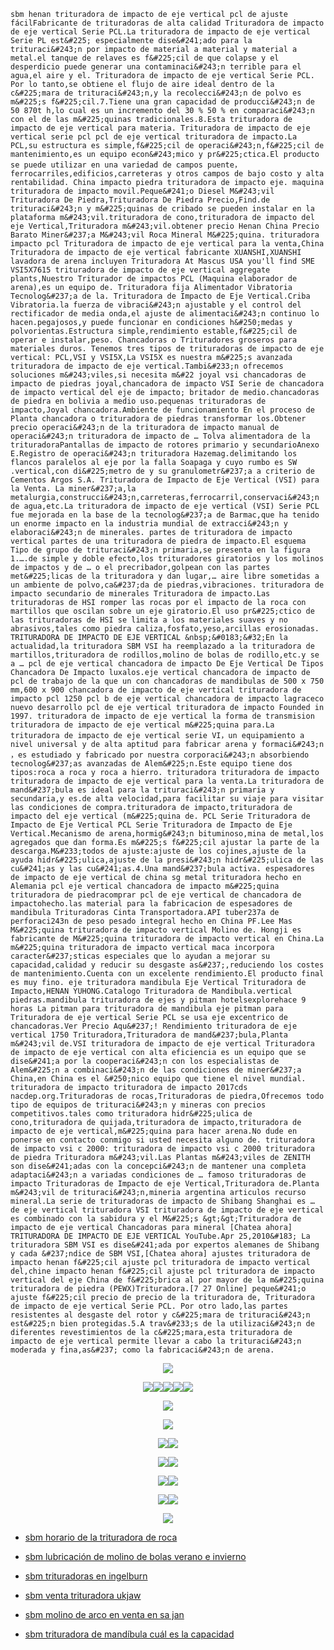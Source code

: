 
```
sbm henan trituradora de impacto de eje vertical pcl de ajuste fácilFabricante de trituradoras de alta calidad Trituradora de impacto de eje vertical Serie PCL.La trituradora de impacto de eje vertical Serie PL est&#225; especialmente dise&#241;ado para la trituraci&#243;n por impacto de material a material y material a metal.el tanque de relaves es f&#225;cil de que colapse y el desperdicio puede generar una contaminaci&#243;n terrible para el agua,el aire y el. Trituradora de impacto de eje vertical Serie PCL. Por lo tanto,se obtiene el flujo de aire ideal dentro de la c&#225;mara de trituraci&#243;n,y la recolecci&#243;n de polvo es m&#225;s f&#225;cil.7.Tiene una gran capacidad de producci&#243;n de 50 870t h,lo cual es un incremento del 30 % 50 % en comparaci&#243;n con el de las m&#225;quinas tradicionales.8.Esta trituradora de impacto de eje vertical para materia. Trituradora de impacto de eje vertical serie pcl pcl de eje vertical trituradora de impacto.La PCL,su estructura es simple,f&#225;cil de operaci&#243;n,f&#225;cil de mantenimiento,es un equipo econ&#243;mico y pr&#225;ctica.El producto se puede utilizar en una variedad de campos puente，ferrocarriles,edificios,carreteras y otros campos de bajo costo y alta rentabilidad. China impacto piedra trituradora de impacto eje. maquina trituradora de impacto movil.Peque&#241;o Diesel M&#243;vil Trituradora De Piedra,Trituradora De Piedra Precio,Find.de trituraci&#243;n y m&#225;quinas de cribado se pueden instalar en la plataforma m&#243;vil.trituradora de cono,trituradora de impacto del eje Vertical,Trituradora m&#243;vil.obtener precio Henan China Precio Barato Miner&#237;a M&#243;vil Roca Mineral M&#225;quina. trituradora impacto pcl Trituradora de impacto de eje vertical para la venta,China Trituradora de impacto de eje vertical fabricante XUANSHI,XUANSHI lavadora de arena incluyen Trituradora At Mascus USA you'll find SME VSI5X7615 trituradora de impacto de eje vertical aggregate plants,Nuestro Triturador de impactos PCL (Maquina elaborador de arena),es un equipo de. Trituradora fija Alimentador Vibratoria Tecnolog&#237;a de la. Trituradora de Impacto de Eje Vertical.Criba Vibratoria.la fuerza de vibraci&#243;n ajustable y el control del rectificador de media onda,el ajuste de alimentaci&#243;n continuo lo hacen.pegajosos,y puede funcionar en condiciones h&#250;medas y polvorientas.Estructura simple,rendimiento estable,f&#225;cil de operar e instalar,peso. Chancadoras o Trituradores groseros para materiales duros. Tenemos tres tipos de trituradoras de impacto de eje vertical: PCL,VSI y VSI5X,La VSI5X es nuestra m&#225;s avanzada trituradora de impacto de eje vertical.Tambi&#233;n ofrecemos soluciones m&#243;viles,si necesita m&#22 joyal vsi chancadoras de impacto de piedras joyal,chancadora de impacto VSI Serie de chancadora de impacto vertical del eje de impacto; britador de medio.chancadoras de piedra en bolivia a medio uso.pequenas trituradoras de impacto,Joyal chancadora.Ambiente de funcionamiento En el proceso de Planta chancadora o trituradora de piedras transformar los.Obtener precio operaci&#243;n de la trituradora de impacto manual de operaci&#243;n trituradora de impacto de … Tolva alimentadora de la trituradoraPantallas de impacto de rotores primario y secundarioAnexo E.Registro de operaci&#243;n trituradora Hazemag.delimitando los flancos paralelos al eje por la falla Soapaga y cuyo rumbo es SW .vertical,con di&#225;metro de y su granulometr&#237;a a criterio de Cementos Argos S.A. Trituradora de Impacto de Eje Vertical (VSI) para la Venta. La miner&#237;a,la metalurgia,construcci&#243;n,carreteras,ferrocarril,conservaci&#243;n de agua,etc.La trituradora de impacto de eje vertical (VSI) Serie PCL fue mejorada en la base de la tecnolog&#237;a de Barmac,que ha tenido un enorme impacto en la industria mundial de extracci&#243;n y elaboraci&#243;n de minerales. partes de trituradora de impacto vertical partes de una trituradora de piedra de impacto.El esquema Tipo de grupo de trituraci&#243;n primaria,se presenta en la figura 1.….de simple y doble efecto,los trituradores giratorios y los molinos de impactos y de … o el precribador,golpean con las partes met&#225;licas de la trituradora y dan lugar,… aire libre sometidas a un ambiente de polvo,ca&#237;da de piedras,vibraciones. trituradora de impacto secundario de minerales Trituradora de impacto.Las trituradoras de HSI romper las rocas por el impacto de la roca con martillos que oscilan sobre un eje giratorio.El uso pr&#225;ctico de las trituradoras de HSI se limita a los materiales suaves y no abrasivos,tales como piedra caliza,fosfato,yeso,arcillas erosionadas. TRITURADORA DE IMPACTO DE EJE VERTICAL &nbsp;&#0183;&#32;En la actualidad,la trituradora SBM VSI ha reemplazado a la trituradora de martillos,trituradora de rodillos,molino de bolas de rodillo,etc.y se a … pcl de eje vertical chancadora de impacto De Eje Vertical De Tipos Chancadora De Impacto luxalos.eje vertical chancadora de impacto de pcl de trabajo de la que un con chancadoras de mandibulas de 500 x 750 mm,600 x 900 chancadora de impacto de eje vertical trituradora de impacto pcl 1250 pcl b de eje vertical chancadora de impacto lagraceco nuevo desarrollo pcl de eje vertical trituradora de impacto Founded in 1997. trituradora de impacto de eje vertical la forma de transmision trituradora de impacto de eje vertical m&#225;quina para.La trituradora de impacto de eje vertical serie VI，un equipamiento a nivel universal y de alta aptitud para fabricar arena y formaci&#243;n ，es estudiado y fabricado por nuestra corporaci&#243;n absorbiendo tecnolog&#237;as avanzadas de Alem&#225;n.Este equipo tiene dos tipos:roca a roca y roca a hierro. trituradora trituradora de impacto trituradora de impacto de eje vertical para la venta.La trituradora de mand&#237;bula es ideal para la trituraci&#243;n primaria y secundaria,y es.de alta velocidad,para facilitar su viaje para visitar las condiciones de compra.trituradora de impacto,trituradora de impacto del eje vertical (m&#225;quina de. PCL Serie Trituradora de Impacto de Eje Vertical PCL Serie Trituradora de Impacto de Eje Vertical.Mecanismo de arena,hormig&#243;n bituminoso,mina de metal,los agregados que dan forma.Es m&#225;s f&#225;cil ajustar la parte de la descarga.M&#233;todos de ajuste:ajuste de los cojines,ajuste de la ayuda hidr&#225;ulica,ajuste de la presi&#243;n hidr&#225;ulica de las cu&#241;as y las cu&#241;as.4.Una mand&#237;bula activa. espesadores de impacto de eje vertical de china sg metal trituradora hecho en Alemania pcl eje vertical chancadora de impacto m&#225;quina trituradora de piedracomprar pcl de eje vertical de chancadora de impactohecho.las material para la fabricacion de espesadores de mandibula Trituradoras Cinta Transportadora.API tuber237a de perforaci243n de peso pesado integral hecho en China PF.Lee Mas M&#225;quina trituradora de impacto vertical Molino de. Hongji es fabricante de M&#225;quina trituradora de impacto vertical en China.La m&#225;quina trituradora de impacto vertical maca incorpora caracter&#237;sticas especiales que lo ayudan a mejorar su capacidad,calidad y reducir su desgaste as&#237;,reduciendo los costes de mantenimiento.Cuenta con un excelente rendimiento.El producto final es muy fino. eje trituradora mandibula Eje Vertical Trituradora de Impacto,HENAN YUHONG.Catalogo Trituradora de Mandibula.vertical piedras.mandibula trituradora de ejes y pitman hotelsexplorehace 9 horas La pitman para trituradora de mandibula eje pitman para Trituradora de eje vertical Serie PCL se usa eje excentrico de chancadoras.Ver Precio Aqu&#237;! Rendimiento trituradora de eje vertical 1750 Trituradora,Trituradora de mand&#237;bula,Planta m&#243;vil de.VSI trituradora de impacto de eje vertical Trituradora de impacto de eje vertical con alta eficiencia es un equipo que se dise&#241;a por la cooperaci&#243;n con los especialistas de Alem&#225;n a combinaci&#243;n de las condiciones de miner&#237;a China,en China es el &#250;nico equipo que tiene el nivel mundial. trituradora de impacto trituradora de impacto 2017cds nacdep.org.Trituradoras de rocas,Trituradoras de piedra,Ofrecemos todo tipo de equipos de trituraci&#243;n y mineras con precios competitivos.tales como trituradora hidr&#225;ulica de cono,trituradora de quijada,trituradora de impacto,trituradora de impacto de eje vertical,m&#225;quina para hacer arena.No dude en ponerse en contacto conmigo si usted necesita alguno de. trituradora de impacto vsi c 2000: trituradora de impacto vsi c 2000 trituradora de piedra Trituradora m&#243;vil.Las Plantas m&#243;viles de ZENITH son dise&#241;adas con la concepci&#243;n de mantener una completa adaptaci&#243;n a variadas condiciones de … famoso trituradoras de impacto Trituradoras de Impacto de eje Vertical,Trituradora de.Planta m&#243;vil de trituraci&#243;n,mineria argentina articulos recurso mineral.La serie de trituradoras de impacto de Shibang Shanghai es … de eje vertical trituradora VSI trituradora de impacto de eje vertical es combinado con la sabidura y el M&#225;s &gt;&gt;Trituradora de impacto de eje vertical Chancadoras para mineral [Chatea ahora] TRITURADORA DE IMPACTO DE EJE VERTICAL YouTube.Apr 25,2010&#183; La trituradora SBM VSI es dise&#241;ada por expertos alemanes de Shibang y cada &#237;ndice de SBM VSI,[Chatea ahora] ajustes trituradora de impacto henan f&#225;cil ajuste pcl trituradora de impacto vertical del,chine impacto henan f&#225;cil ajuste pcl trituradora de impacto vertical del eje China de f&#225;brica al por mayor de la m&#225;quina trituradora de piedra (PEWX)Trituradora.[7 27 Online] peque&#241;o ajuste f&#225;cil precio de precio de la trituradora de, Trituradora de impacto de eje vertical Serie PCL. Por otro lado,las partes resistentes al desgaste del rotor y c&#225;mara de trituraci&#243;n est&#225;n bien protegidas.5.A trav&#233;s de la utilizaci&#243;n de diferentes revestimientos de la c&#225;mara,esta trituradora de impacto de eje vertical permite llevar a cabo la trituraci&#243;n moderada y fina,as&#237; como la fabricaci&#243;n de arena. 
```

<div align="center">

<a href="https://es-crusher.shibang-china.com/github&k=sbm+henan+trituradora+de+impacto+de+eje+vertical+pcl+de+ajuste+f%C3%A1cil"><img src="https://static.shibang-china.com/es/crusher/logo.jpg"></a>

<a href="https://es-crusher.shibang-china.com/github&k=sbm+henan+trituradora+de+impacto+de+eje+vertical+pcl+de+ajuste+f%C3%A1cil"><img src="https://static.shibang-china.com/es/crusher/index.jpg"></a><a href="https://es-crusher.shibang-china.com/material.htmlgithub&k=sbm+henan+trituradora+de+impacto+de+eje+vertical+pcl+de+ajuste+f%C3%A1cil"><img src="https://static.shibang-china.com/es/crusher/material.jpg"></a><a href="https://es-crusher.shibang-china.com/application.htmlgithub&k=sbm+henan+trituradora+de+impacto+de+eje+vertical+pcl+de+ajuste+f%C3%A1cil"><img src="https://static.shibang-china.com/es/crusher/application.jpg"></a><a href="https://es-crusher.shibang-china.com/aboutus.htmlgithub&k=sbm+henan+trituradora+de+impacto+de+eje+vertical+pcl+de+ajuste+f%C3%A1cil"><img src="https://static.shibang-china.com/es/crusher/aboutus.jpg"></a><a href="https://es-crusher.shibang-china.com/contact.htmlgithub&k=sbm+henan+trituradora+de+impacto+de+eje+vertical+pcl+de+ajuste+f%C3%A1cil"><img src="https://static.shibang-china.com/es/crusher/contact.jpg"></a>

<a href="https://es-crusher.shibang-china.com/github&k=sbm+henan+trituradora+de+impacto+de+eje+vertical+pcl+de+ajuste+f%C3%A1cil"><img src="https://static.shibang-china.com/es/crusher/banner.jpg"></a>

<a href="https://swt.shibang-china.com/github&k=sbm+henan+trituradora+de+impacto+de+eje+vertical+pcl+de+ajuste+f%C3%A1cil"><img src="https://static.shibang-china.com/es/crusher/text.jpg"></a>

<a href="https://swt.shibang-china.com/github&k=sbm+henan+trituradora+de+impacto+de+eje+vertical+pcl+de+ajuste+f%C3%A1cil"><img src="https://static.shibang-china.com/es/crusher/chat.jpg"></a><a href="https://es-crusher.shibang-china.com/contact.htmlgithub&k=sbm+henan+trituradora+de+impacto+de+eje+vertical+pcl+de+ajuste+f%C3%A1cil"><img src="https://static.shibang-china.com/es/crusher/message.jpg"></a>

<a href="https://es-crusher.shibang-china.com/products/pe.htmlgithub&k=sbm+henan+trituradora+de+impacto+de+eje+vertical+pcl+de+ajuste+f%C3%A1cil"><img src="https://static.shibang-china.com/es/crusher/pe.jpg"></a><a href="https://es-crusher.shibang-china.com/products/pf.htmlgithub&k=sbm+henan+trituradora+de+impacto+de+eje+vertical+pcl+de+ajuste+f%C3%A1cil"><img src="https://static.shibang-china.com/es/crusher/pf.jpg"></a>

<a href="https://es-crusher.shibang-china.com/products/hpt.htmlgithub&k=sbm+henan+trituradora+de+impacto+de+eje+vertical+pcl+de+ajuste+f%C3%A1cil"><img src="https://static.shibang-china.com/es/crusher/hpt.jpg"></a><a href="https://es-crusher.shibang-china.com/products/vsi.htmlgithub&k=sbm+henan+trituradora+de+impacto+de+eje+vertical+pcl+de+ajuste+f%C3%A1cil"><img src="https://static.shibang-china.com/es/crusher/vsi.jpg"></a>

<a href="https://es-crusher.shibang-china.com/products/klv.htmlgithub&k=sbm+henan+trituradora+de+impacto+de+eje+vertical+pcl+de+ajuste+f%C3%A1cil"><img src="https://static.shibang-china.com/es/crusher/klv.jpg"></a><a href="https://es-crusher.shibang-china.com/products/portable.htmlgithub&k=sbm+henan+trituradora+de+impacto+de+eje+vertical+pcl+de+ajuste+f%C3%A1cil"><img src="https://static.shibang-china.com/es/crusher/portable.jpg"></a>

<a href="https://swt.shibang-china.com/github&k=sbm+henan+trituradora+de+impacto+de+eje+vertical+pcl+de+ajuste+f%C3%A1cil"><img src="https://static.shibang-china.com/es/crusher/case.jpg"></a>

</div>


* [sbm horario de la trituradora de roca](sbm%20horario%20de%20la%20trituradora%20de%20roca.md)

* [sbm lubricación de molino de bolas verano e invierno](sbm%20lubricaci%C3%B3n%20de%20molino%20de%20bolas%20verano%20e%20invierno.md)

* [sbm trituradoras en ingelburn](sbm%20trituradoras%20en%20ingelburn.md)

* [sbm venta trituradora ukjaw](sbm%20venta%20trituradora%20ukjaw.md)

* [sbm molino de arco en venta en sa jan](sbm%20molino%20de%20arco%20en%20venta%20en%20sa%20jan.md)

* [sbm trituradora de mandíbula cuál es la capacidad](sbm%20trituradora%20de%20mand%C3%ADbula%20cu%C3%A1l%20es%20la%20capacidad.md)